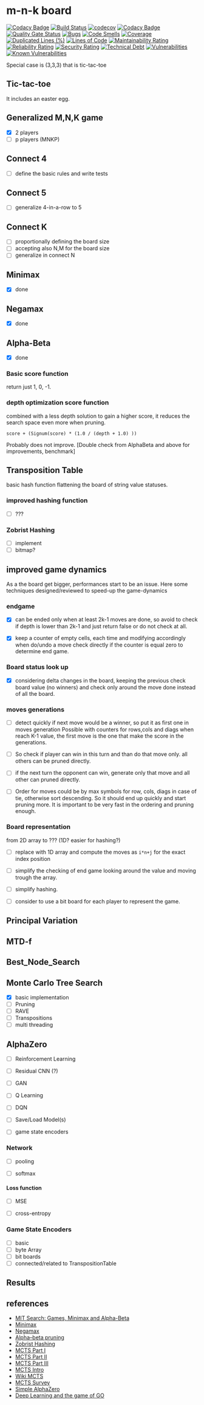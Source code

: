 # m-n-k board

[![Codacy Badge](https://api.codacy.com/project/badge/Grade/54629ae88ae34ead96cf6c20e31cfac7)](https://app.codacy.com/app/Raffaello/board-m-n-k?utm_source=github.com&utm_medium=referral&utm_content=Raffaello/board-m-n-k&utm_campaign=Badge_Grade_Dashboard)
[![Build Status](https://travis-ci.org/Raffaello/board-m-n-k.svg?branch=master)](https://travis-ci.org/Raffaello/board-m-n-k)
[![codecov](https://codecov.io/gh/Raffaello/board-m-n-k/branch/master/graph/badge.svg)](https://codecov.io/gh/Raffaello/board-m-n-k)
[![Codacy Badge](https://api.codacy.com/project/badge/Coverage/d2223a115b26431faa31d9da12587d2b)](https://www.codacy.com/app/Raffaello/board-m-n-k?utm_source=github.com&amp;utm_medium=referral&amp;utm_content=Raffaello/board-m-n-k&amp;utm_campaign=Badge_Coverage)
[![Quality Gate Status](https://sonarcloud.io/api/project_badges/measure?project=Raffaello_board-m-n-k&metric=alert_status)](https://sonarcloud.io/dashboard?id=Raffaello_board-m-n-k)
[![Bugs](https://sonarcloud.io/api/project_badges/measure?project=Raffaello_board-m-n-k&metric=bugs)](https://sonarcloud.io/dashboard?id=Raffaello_board-m-n-k)
[![Code Smells](https://sonarcloud.io/api/project_badges/measure?project=Raffaello_board-m-n-k&metric=code_smells)](https://sonarcloud.io/dashboard?id=Raffaello_board-m-n-k)
[![Coverage](https://sonarcloud.io/api/project_badges/measure?project=Raffaello_board-m-n-k&metric=coverage)](https://sonarcloud.io/dashboard?id=Raffaello_board-m-n-k)
[![Duplicated Lines (%)](https://sonarcloud.io/api/project_badges/measure?project=Raffaello_board-m-n-k&metric=duplicated_lines_density)](https://sonarcloud.io/dashboard?id=Raffaello_board-m-n-k)
[![Lines of Code](https://sonarcloud.io/api/project_badges/measure?project=Raffaello_board-m-n-k&metric=ncloc)](https://sonarcloud.io/dashboard?id=Raffaello_board-m-n-k)
[![Maintainability Rating](https://sonarcloud.io/api/project_badges/measure?project=Raffaello_board-m-n-k&metric=sqale_rating)](https://sonarcloud.io/dashboard?id=Raffaello_board-m-n-k)
[![Reliability Rating](https://sonarcloud.io/api/project_badges/measure?project=Raffaello_board-m-n-k&metric=reliability_rating)](https://sonarcloud.io/dashboard?id=Raffaello_board-m-n-k)
[![Security Rating](https://sonarcloud.io/api/project_badges/measure?project=Raffaello_board-m-n-k&metric=security_rating)](https://sonarcloud.io/dashboard?id=Raffaello_board-m-n-k)
[![Technical Debt](https://sonarcloud.io/api/project_badges/measure?project=Raffaello_board-m-n-k&metric=sqale_index)](https://sonarcloud.io/dashboard?id=Raffaello_board-m-n-k)
[![Vulnerabilities](https://sonarcloud.io/api/project_badges/measure?project=Raffaello_board-m-n-k&metric=vulnerabilities)](https://sonarcloud.io/dashboard?id=Raffaello_board-m-n-k)
[![Known Vulnerabilities](https://snyk.io/test/github/Raffaello/board-m-n-k/badge.svg?targetFile=build.sbt)](https://snyk.io/test/github/Raffaello/board-m-n-k?targetFile=build.sbt)


Special case is (3,3,3) that is tic-tac-toe

## Tic-tac-toe

It includes an easter egg.

## Generalized M,N,K game

- [x] 2 players
- [ ] p players (MNKP)

## Connect 4

- [ ] define the basic rules and write tests 

## Connect 5

- [ ] generalize 4-in-a-row to 5

## Connect K

- [ ] proportionally defining the board size
- [ ] accepting also N,M for the board size 
- [ ] generalize in connect N

## Minimax

- [x] done

## Negamax

- [x] done

## Alpha-Beta

- [x] done

### Basic score function

return just 1, 0, -1.

### depth optimization score function

combined with a less depth solution to gain a higher score, it reduces the search space even more when pruning.

`score + (Signum(score) * (1.0 / (depth + 1.0) ))`

Probably does not improve. [Double check from AlphaBeta and above for improvements, benchmark]

## Transposition Table

basic hash function flattening the board of string value statuses.

### improved hashing function

- [ ] ??? 

### Zobrist Hashing

- [ ] implement
- [ ] bitmap?

## improved game dynamics

As a the board get bigger, performances start to be an issue.
Here some techniques designed/reviewed to speed-up the game-dynamics

### endgame

- [X] can be ended only when at least 2k-1 moves are done,
so avoid to check if depth is lower than 2k-1 and just return false or do not check at all.

- [X] keep a counter of empty cells, each time and modifying accordingly when do/undo a move
  check directly if the counter is equal zero to determine end game.

### Board status look up

- [X] considering delta changes in the board,
keeping the previous check board value (no winners)
and check only around the move done instead of all the board.

### moves generations

- [ ] detect quickly if next move would be a winner, 
  so put it as first one in moves generation
  Possible with counters for rows,cols and diags when reach K-1 value,
  the first move is the one that make the score in the generations.
  
- [ ] So check if player can win in this turn and than do that move only. all others can be pruned directly.
- [ ] if the next turn the opponent can win, generate only that move and all other can pruned directly.  

- [ ] Order for moves could be by max symbols for row, cols, diags in case of tie, otherwise sort descending.
  So it should end up quickly and start pruning more.
  It is important to be very fast in the ordering and pruning enough.

### Board representation

from 2D array to ??? (1D? easier for hashing?)

- [ ] replace with 1D array and compute the moves as `i*n+j` for the exact index position

- [ ] simplify the checking of end game looking around the value and moving trough the array.
- [ ] simplify hashing.
- [ ] consider to use a bit board for each player to represent the game.

## Principal Variation

## MTD-f

## Best_Node_Search

## Monte Carlo Tree Search

- [X] basic implementation
- [ ] Pruning
- [ ] RAVE
- [ ] Transpositions
- [ ] multi threading

## AlphaZero

- [ ] Reinforcement Learning
- [ ] Residual CNN (?)
- [ ] GAN
- [ ] Q Learning
- [ ] DQN
- [ ] Save/Load Model(s)
- [ ] game state encoders


### Network

- [ ] pooling
- [ ] softmax


#### Loss function

- [ ] MSE
- [ ] cross-entropy


### Game State Encoders

- [ ] basic
- [ ] byte Array
- [ ] bit boards
- [ ] connected/related to TranspositionTable

## Results

## references

- [MIT Search: Games, Minimax and Alpha-Beta](https://www.youtube.com/watch?v=STjW3eH0Cik)
- [Minimax](https://en.wikipedia.org/wiki/Minimax)
- [Negamax](https://en.wikipedia.org/wiki/Negamax)
- [Alpha–beta pruning](https://en.wikipedia.org/wiki/Alpha%E2%80%93beta_pruning)
- [Zobrist Hashing](https://en.wikipedia.org/wiki/Zobrist_hashing)
- [MCTS Part I](https://www.cs.swarthmore.edu/~bryce/cs63/s16/slides/2-15_MCTS.pdf)
- [MCTS Part II](https://www.cs.swarthmore.edu/~bryce/cs63/s16/slides/2-17_extending_mcts.pdf)
- [MCTS Part III](http://ccg.doc.gold.ac.uk/ccg_old/teaching/ludic_computing/ludic16.pdf)
- [MCTS Intro](https://jeffbradberry.com/posts/2015/09/intro-to-monte-carlo-tree-search/)
- [Wiki MCTS](https://en.wikipedia.org/wiki/Monte_Carlo_tree_search)
- [MCTS Survey](http://mcts.ai/pubs/mcts-survey-master.pdf)
- [Simple AlphaZero](https://web.stanford.edu/~surag/posts/alphazero.html)
- [Deep Learning and the game of GO](https://www.oreilly.com/library/view/deep-learning-and/9781617295324/)
